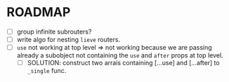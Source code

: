 # ROADMAP

- [ ] group infinite subrouters?
- [ ] write algo for nesting `lieve` routers.
- [ ] `use` not working at top level => not working because we are passing already a subobject not containing the `use` and `after` props at top level.
  - [ ] SOLUTION: construct two arrais containing [...use] and [...after] to `_single` func.